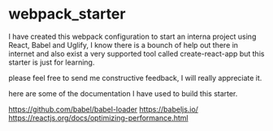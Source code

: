 # webpack_starter

I have created this webpack configuration to start an interna project using React, Babel and Uglify, I know there is a bounch of help out there in internet and also exist a very supported tool called create-react-app but this starter is just for learning.

please feel free to send me constructive feedback, I will really appreciate it.


here are some of the documentation I have used to build this starter.

https://github.com/babel/babel-loader
https://babeljs.io/
https://reactjs.org/docs/optimizing-performance.html
